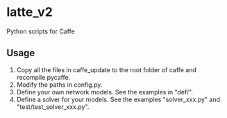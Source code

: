 # latte_v2

Python scripts for Caffe

## Usage
1. Copy all the files in caffe_update to the root folder of caffe and recompile pycaffe.
2. Modify the paths in config.py.
3. Define your own network models. See the examples in "def/".
4. Define a solver for your models. See the examples "solver_xxx.py" and "test/test_solver_xxx.py".

